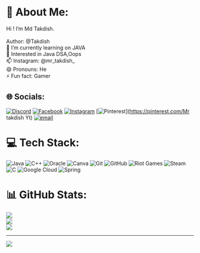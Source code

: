 # 💫 About Me:
Hi ! I’m Md Takdish. <br><br>Author: @Takdish<br>👀 I’m currently learning on JAVA<br>🌱 Interested in Java DSA,Oops<br>📫 Instagram: @mr_takdish_<br>😄 Pronouns: He<br>⚡ Fun fact: Gamer


## 🌐 Socials:
[![Discord](https://img.shields.io/badge/Discord-%237289DA.svg?logo=discord&logoColor=white)](https://discord.gg/mr.takdish.yt8601) [![Facebook](https://img.shields.io/badge/Facebook-%231877F2.svg?logo=Facebook&logoColor=white)](https://facebook.com/TTakdish) [![Instagram](https://img.shields.io/badge/Instagram-%23E4405F.svg?logo=Instagram&logoColor=white)](https://instagram.com/mr_takdish_) [![Pinterest](https://img.shields.io/badge/Pinterest-%23E60023.svg?logo=Pinterest&logoColor=white)](https://pinterest.com/Mr takdish Yt) [![email](https://img.shields.io/badge/Email-D14836?logo=gmail&logoColor=white)](mailto:takdishk52901@gmail.com) 

# 💻 Tech Stack:
![Java](https://img.shields.io/badge/java-%23ED8B00.svg?style=for-the-badge&logo=openjdk&logoColor=white) ![C++](https://img.shields.io/badge/c++-%2300599C.svg?style=for-the-badge&logo=c%2B%2B&logoColor=white) ![Oracle](https://img.shields.io/badge/Oracle-F80000?style=for-the-badge&logo=oracle&logoColor=white) ![Canva](https://img.shields.io/badge/Canva-%2300C4CC.svg?style=for-the-badge&logo=Canva&logoColor=white) ![Git](https://img.shields.io/badge/git-%23F05033.svg?style=for-the-badge&logo=git&logoColor=white) ![GitHub](https://img.shields.io/badge/github-%23121011.svg?style=for-the-badge&logo=github&logoColor=white) ![Riot Games](https://img.shields.io/badge/riotgames-D32936.svg?style=for-the-badge&logo=riotgames&logoColor=white) ![Steam](https://img.shields.io/badge/steam-%23000000.svg?style=for-the-badge&logo=steam&logoColor=white) ![C](https://img.shields.io/badge/c-%2300599C.svg?style=for-the-badge&logo=c&logoColor=white) ![Google Cloud](https://img.shields.io/badge/GoogleCloud-%234285F4.svg?style=for-the-badge&logo=google-cloud&logoColor=white) ![Spring](https://img.shields.io/badge/spring-%236DB33F.svg?style=for-the-badge&logo=spring&logoColor=white)
# 📊 GitHub Stats:
![](https://github-readme-stats.vercel.app/api?username=Takdish&theme=dark&hide_border=false&include_all_commits=false&count_private=false)<br/>
![](https://nirzak-streak-stats.vercel.app/?user=Takdish&theme=dark&hide_border=false)<br/>
![](https://github-readme-stats.vercel.app/api/top-langs/?username=Takdish&theme=dark&hide_border=false&include_all_commits=false&count_private=false&layout=compact)

---
[![](https://visitcount.itsvg.in/api?id=Takdish&icon=0&color=0)](https://visitcount.itsvg.in)

<!-- Proudly created with GPRM ( https://gprm.itsvg.in ) -->
